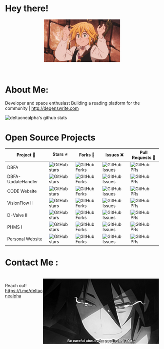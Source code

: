 # Hey there!

<div align="center">
<img hight="100" width="250" alt="GIF" align="center" src="https://github.com/deltaonealpha/deltaonealpha/blob/main/208593.gif">
</div>
</br>
</br>

# About Me:
Developer and space enthusiast
Building a reading platform for the community | http://degenswrite.com

![deltaonealpha's github stats](https://github-readme-stats.vercel.app/api?username=deltaonealpha&show_icons=true&theme=tokyonight)

# Open Source Projects

| Project  🚧 | Stars :star: | Forks 🍴 | Issues ❌ | Pull Requests 🌿 |
|---------|-------|-------|--------|---------------|
| DBFA | ![GitHub stars](https://img.shields.io/github/stars/deltaonealpha/DBFA?style=for-the-badge) | ![GitHub Forks](https://img.shields.io/github/forks/deltaonealpha/DBFA?style=for-the-badge) | ![GitHub Issues](https://img.shields.io/github/issues/deltaonealpha/DBFA?style=for-the-badge) | ![GitHub PRs](https://img.shields.io/github/issues-pr/deltaonealpha/DBFA?style=for-the-badge) |
| DBFA-UpdateHandler | ![GitHub stars](https://img.shields.io/github/stars/deltaonealpha/DBFA_UpdateHandler?style=for-the-badge) | ![GitHub Forks](https://img.shields.io/github/forks/deltaonealpha/DBFA_UpdateHandler?style=for-the-badge) | ![GitHub Issues](https://img.shields.io/github/issues/deltaonealpha/DBFA_UpdateHandler?style=for-the-badge) | ![GitHub PRs](https://img.shields.io/github/issues-pr/deltaonealpha/DBFA_UpdateHandler?style=for-the-badge) |
| CODE Website | ![GitHub stars](https://img.shields.io/github/stars/deltaonealpha/codeapeejay?style=for-the-badge) | ![GitHub Forks](https://img.shields.io/github/forks/deltaonealpha/codeapeejay?style=for-the-badge) | ![GitHub Issues](https://img.shields.io/github/issues/deltaonealpha/codeapeejay?style=for-the-badge) | ![GitHub PRs](https://img.shields.io/github/issues-pr/deltaonealpha/codeapeejay?style=for-the-badge) |
| VisionFlow II | ![GitHub stars](https://img.shields.io/github/stars/deltaonealpha/VisionFlow---2?style=for-the-badge) | ![GitHub Forks](https://img.shields.io/github/forks/deltaonealpha/VisionFlow---2?style=for-the-badge) | ![GitHub Issues](https://img.shields.io/github/issues/deltaonealpha/VisionFlow---2?style=for-the-badge) | ![GitHub PRs](https://img.shields.io/github/issues-pr/deltaonealpha/VisionFlow---2?style=for-the-badge) |
| D-Valve II | ![GitHub stars](https://img.shields.io/github/stars/deltaonealpha/D-VALVE-2?style=for-the-badge) | ![GitHub Forks](https://img.shields.io/github/forks/deltaonealpha/D-VALVE-2?style=for-the-badge) | ![GitHub Issues](https://img.shields.io/github/issues/deltaonealpha/D-VALVE-2?style=for-the-badge) | ![GitHub PRs](https://img.shields.io/github/issues-pr/deltaonealpha/D-VALVE-2?style=for-the-badge) |
| PHMS I | ![GitHub stars](https://img.shields.io/github/stars/deltaonealpha/PHMS-1?style=for-the-badge) | ![GitHub Forks](https://img.shields.io/github/forks/deltaonealpha/PHMS-1?style=for-the-badge) | ![GitHub Issues](https://img.shields.io/github/issues/deltaonealpha/PHMS-1?style=for-the-badge) | ![GitHub PRs](https://img.shields.io/github/issues-pr/deltaonealpha/PHMS-1?style=for-the-badge) |
| Personal Website | ![GitHub stars](https://img.shields.io/github/stars/deltaonealpha/PersonalHome?style=for-the-badge) | ![GitHub Forks](https://img.shields.io/github/forks/deltaonealpha/PersonalHome?style=for-the-badge) | ![GitHub Issues](https://img.shields.io/github/issues/deltaonealpha/PersonalHome?style=for-the-badge) | ![GitHub PRs](https://img.shields.io/github/issues-pr/deltaonealpha/PersonalHome?style=for-the-badge) |

# Contact Me :

<p>
 </br>
<img hight="270" width="380" align="right" alt="GIF" src="https://github.com/deltaonealpha/deltaonealpha/blob/main/93195.gif">

Reach out! https://t.me/deltaonealpha
</a>
</br>
</br>
</br>
 </p>
 
